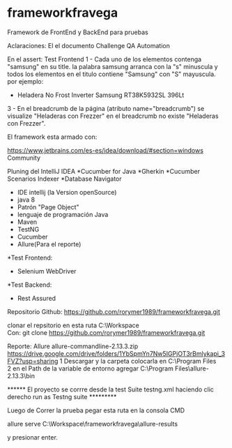 # frameworkfravega
Framework de FrontEnd  y BackEnd para pruebas


Aclaraciones:
El el documento Challenge QA Automation

En el assert: Test Frontend
1 - Cada uno de los elementos contenga "samsung" en su title.
la palabra samsung arranca con la "s" minuscula y todos los elementos en 
el titulo contiene "Samsung" con "S" mayuscula. por ejemplo:
 * Heladera No Frost Inverter Samsung RT38K5932SL 396Lt

3 - En el breadcrumb de la página (atributo name="breadcrumb") se visualize "Heladeras con Frezzer"
 en el breadcrumb no existe "Heladeras con Frezzer".



El framework esta armado con:

https://www.jetbrains.com/es-es/idea/download/#section=windows
Community

Pluning del IntelliJ IDEA 
*Cucumber for Java
*Gherkin
*Cucumber Scenarios Indexer
*Database Navigator

- IDE intellij (la Version openSource)
- java 8
- Patrón "Page Object"
- lenguaje de programación Java 
- Maven
- TestNG
- Cucumber
- Allure(Para el reporte)

*Test Frontend:
- Selenium WebDriver

*Test Backend:
- Rest Assured


Repositorio Github: https://github.com/rorymer1989/frameworkfravega.git

clonar el repsitorio en esta ruta
C:\Workspace\
Con:
 git clone https://github.com/rorymer1989/frameworkfravega.git

Reporte: Allure
allure-commandline-2.13.3.zip
https://drive.google.com/drive/folders/1YbSpmYn7Nw5IGPjOT3rBmlykapi_3FVZ?usp=sharing
1 Descargar y la carpeta colocarla en C:\Program Files\
2 en el Path de la variable de entorno agregar C:\Program Files\allure-2.13.3\bin

****** El proyecto se corrre desde la  test Suite testng.xml haciendo clic derecho run as Testng suite *********

Luego de Correr la prueba pegar esta ruta en la consola CMD

allure serve C:\Workspace\frameworkfravega\allure-results

y presionar enter.
